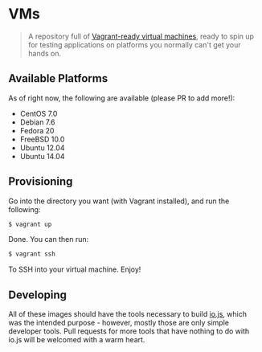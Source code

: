 # VMs

> A repository full of [Vagrant-ready virtual machines](https://www.vagrantup.com/), ready to spin up for testing applications on platforms you normally can't get your hands on.

## Available Platforms
As of right now, the following are available (please PR to add more!):

* CentOS 7.0
* Debian 7.6
* Fedora 20
* FreeBSD 10.0
* Ubuntu 12.04
* Ubuntu 14.04

## Provisioning
Go into the directory you want (with Vagrant installed), and run the following:

```sh
$ vagrant up
```

Done. You can then run:

```sh
$ vagrant ssh
```

To SSH into your virtual machine. Enjoy!

## Developing
All of these images should have the tools necessary to build [io.js](https://github.com/iojs/io.js), which was the intended purpose - however, mostly those are only simple developer tools. Pull requests for more tools that have nothing to do with io.js will be welcomed with a warm heart.